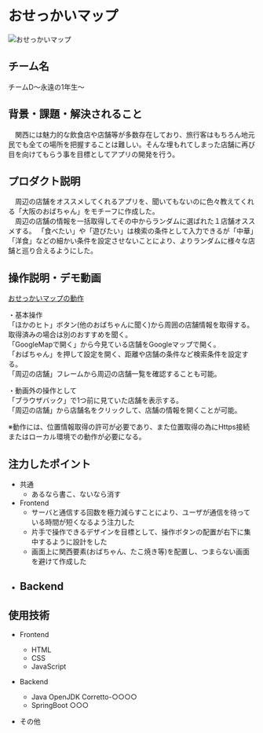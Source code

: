 # おせっかいマップ
<!-- プロダクト名に変更してください -->

![おせっかいマップ](https://drive.google.com/uc?export=view&id=1NB3f6G8UNk_R1fETPULDRatTl_59tzrv)
<!-- プロダクト名・イメージ画像を差し変えてください -->
<!--https://kc3.me/cms/wp-content/uploads/2023/11/2b1b6d9083182c0ce0aeb60000b4d7a7.png-->

## チーム名
チームD～永遠の1年生～
<!-- チームIDとチーム名を入力してください -->


## 背景・課題・解決されること

<!-- テーマ「関西をいい感じに」に対して、考案するプロダクトがどういった(Why)背景から思いついたのか、どのよう(What)な課題があり、どのよう(How)に解決するのかを入力してください -->
　関西には魅力的な飲食店や店舗等が多数存在しており、旅行客はもちろん地元民でも全ての場所を把握することは難しい。そんな埋もれてしまった店舗に再び目を向けてもらう事を目標としてアプリの開発を行う。

## プロダクト説明

<!-- 開発したプロダクトの説明を入力してください -->
　周辺の店舗をオススメしてくれるアプリを、聞いてもないのに色々教えてくれる「大阪のおばちゃん」をモチーフに作成した。  
　周辺の店舗の情報を一括取得してその中からランダムに選ばれた１店舗オススメする。
「食べたい」や「遊びたい」は検索の条件として入力できるが「中華」「洋食」などの細かい条件を設定させないことにより、よりランダムに様々な店舗と巡り合えるようにした。

## 操作説明・デモ動画
[おせっかいマップの動作](https://drive.google.com/file/d/1Xq1zaK_DMim4_aQpUrnCB21xdYYQcgTY/preview)
<!--[デモ動画はこちら](https://www.youtube.com/watch?v=_FAA15ARmas)-->
<!-- 開発したプロダクトの操作説明について入力してください。また、操作説明デモ動画があれば、埋め込みやリンクを記載してください -->
・基本操作  
「ほかのヒト」ボタン(他のおばちゃんに聞く)から周囲の店舗情報を取得する。取得済みの場合は別のおすすめを聞く。  
「GoogleMapで開く」から今見ている店舗をGoogleマップで開く。  
「おばちゃん」を押して設定を開く、距離や店舗の条件など検索条件を設定する。  
「周辺の店舗」フレームから周辺の店舗一覧を確認することも可能。  

・動画外の操作として  
「ブラウザバック」で1つ前に見ていた店舗を表示する。  
「周辺の店舗」から店舗名をクリックして、店舗の情報を開くことが可能。

※動作には、位置情報取得の許可が必要であり、また位置取得の為にHttps接続またはローカル環境での動作が必要になる。


## 注力したポイント

<!-- 開発したプロダクトの中で、特に注力して作成した箇所・ポイントについて入力してください -->
- 共通
  - あるなら書こ、ないなら消す
- Frontend
  - サーバと通信する回数を極力減らすことにより、ユーザが通信を待っている時間が短くなるよう注力した
  - 片手で操作できるデザインを目標として、操作ボタンの配置が右下に集中するように設計をした
  - 画面上に関西要素(おばちゃん、たこ焼き等)を配置し、つまらない画面を避けて作成した
- Backend
  - 
<!--バックエンドさんお願い-->

## 使用技術

<!-- 使用技術を入力してください -->
- Frontend
  - HTML
  - CSS
  - JavaScript
  
- Backend
  - Java OpenJDK Corretto-○○○○
  - SpringBoot ○○○
- その他


<!--
markdownの記法はこちらを参照してください！
https://docs.github.com/ja/get-started/writing-on-github/getting-started-with-writing-and-formatting-on-github/basic-writing-and-formatting-syntax
-->
